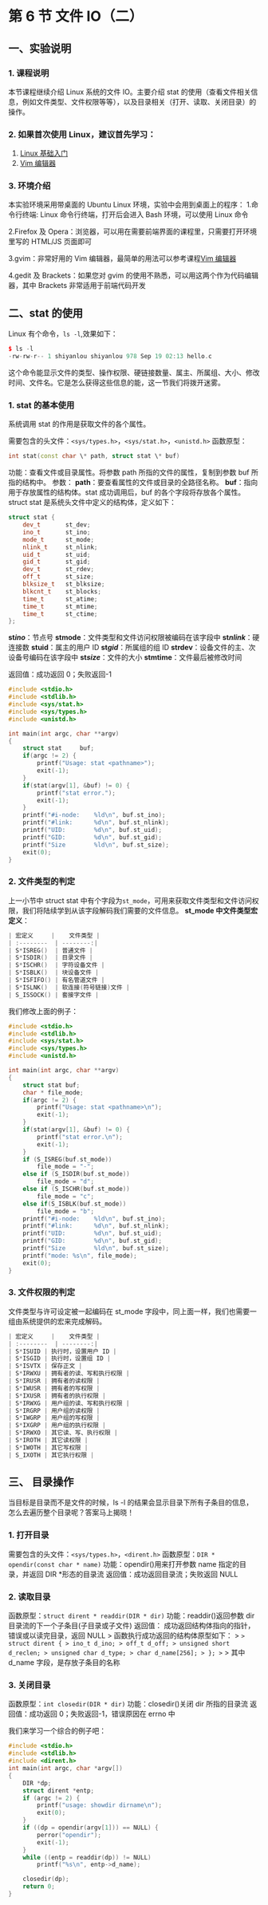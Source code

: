 # 第 6 节 文件 IO（二）

## 一、实验说明

### 1\. 课程说明

本节课程继续介绍 Linux 系统的文件 IO。主要介绍 stat 的使用（查看文件相关信息，例如文件类型、文件权限等等），以及目录相关（打开、读取、关闭目录）的操作。

### 2\. 如果首次使用 Linux，建议首先学习：

1.  [Linux 基础入门](http://www.shiyanlou.com/courses/1)
2.  [Vim 编辑器](http://www.shiyanlou.com/courses/2)

### 3\. 环境介绍

本实验环境采用带桌面的 Ubuntu Linux 环境，实验中会用到桌面上的程序： 1.命令行终端: Linux 命令行终端，打开后会进入 Bash 环境，可以使用 Linux 命令

2.Firefox 及 Opera：浏览器，可以用在需要前端界面的课程里，只需要打开环境里写的 HTML/JS 页面即可

3.gvim：非常好用的 Vim 编辑器，最简单的用法可以参考课程[Vim 编辑器](http://www.shiyanlou.com/courses/2)

4.gedit 及 Brackets：如果您对 gvim 的使用不熟悉，可以用这两个作为代码编辑器，其中 Brackets 非常适用于前端代码开发

## 二、stat 的使用

Linux 有个命令，`ls -l`,效果如下：

```cpp
$ ls -l
-rw-rw-r-- 1 shiyanlou shiyanlou 978 Sep 19 02:13 hello.c 
```

这个命令能显示文件的类型、操作权限、硬链接数量、属主、所属组、大小、修改时间、文件名。它是怎么获得这些信息的能，这一节我们将拨开迷雾。

### 1\. stat 的基本使用

系统调用 stat 的作用是获取文件的各个属性。

需要包含的头文件：`<sys/types.h>`，`<sys/stat.h>`，`<unistd.h>` 函数原型：

```cpp
int stat(const char \* path, struct stat \* buf) 
```

功能：查看文件或目录属性。将参数 path 所指的文件的属性，复制到参数 buf 所指的结构中。 参数： **path**：要查看属性的文件或目录的全路径名称。 **buf**：指向用于存放属性的结构体。stat 成功调用后，buf 的各个字段将存放各个属性。struct stat 是系统头文件中定义的结构体，定义如下：

```cpp
struct stat {
    dev_t       st_dev;
    ino_t       st_ino;
    mode_t      st_mode;
    nlink_t     st_nlink;
    uid_t       st_uid;
    gid_t       st_gid;
    dev_t       st_rdev;
    off_t       st_size;
    blksize_t   st_blksize;
    blkcnt_t    st_blocks;
    time_t      st_atime;
    time_t      st_mtime;
    time_t      st_ctime;
}; 
```

**st*ino***：节点号 **stmode**：文件类型和文件访问权限被编码在该字段中 **st*nlink***：硬连接数 **stuid**：属主的用户 ID **st*gid***：所属组的组 ID **strdev**：设备文件的主、次设备号编码在该字段中 **st*size***：文件的大小 **stmtime**：文件最后被修改时间

返回值：成功返回 0；失败返回-1

```cpp
#include <stdio.h>
#include <stdlib.h>
#include <sys/stat.h>
#include <sys/types.h>
#include <unistd.h>

int main(int argc, char **argv)
{
    struct stat     buf;
    if(argc != 2) { 
        printf("Usage: stat <pathname>"); 
        exit(-1); 
    }
    if(stat(argv[1], &buf) != 0) { 
        printf("stat error."); 
        exit(-1); 
    }
    printf("#i-node:    %ld\n", buf.st_ino);
    printf("#link:      %d\n", buf.st_nlink);
    printf("UID:        %d\n", buf.st_uid);
    printf("GID:        %d\n", buf.st_gid);
    printf("Size        %ld\n", buf.st_size);
    exit(0);
} 
```

### 2\. 文件类型的判定

上一小节中 struct stat 中有个字段为`st_mode`，可用来获取文件类型和文件访问权限，我们将陆续学到从该字段解码我们需要的文件信息。 **st_mode 中文件类型宏定义**：

```cpp
| 宏定义     |    文件类型 |
| :--------  | --------:|
| S*ISREG()  | 普通文件 |
| S*ISDIR()  | 目录文件 |
| S*ISCHR()  | 字符设备文件 |
| S*ISBLK()  | 块设备文件 |
| S*ISFIFO() | 有名管道文件 |
| S*ISLNK()  | 软连接(符号链接)文件 |
| S_ISSOCK() | 套接字文件 |
```

我们修改上面的例子：

```cpp
#include <stdio.h>
#include <stdlib.h>
#include <sys/stat.h>
#include <sys/types.h>
#include <unistd.h>

int main(int argc, char **argv)
{
    struct stat buf;
    char * file_mode;
    if(argc != 2) {
        printf("Usage: stat <pathname>\n"); 
        exit(-1); 
    }
    if(stat(argv[1], &buf) != 0) {
        printf("stat error.\n"); 
        exit(-1); 
    }
    if (S_ISREG(buf.st_mode))
        file_mode = "-";
    else if (S_ISDIR(buf.st_mode))
        file_mode = "d";
    else if (S_ISCHR(buf.st_mode))
        file_mode = "c";
    else if(S_ISBLK(buf.st_mode))
        file_mode = "b";
    printf("#i-node:    %ld\n", buf.st_ino);
    printf("#link:      %d\n", buf.st_nlink);
    printf("UID:        %d\n", buf.st_uid);
    printf("GID:        %d\n", buf.st_gid);
    printf("Size        %ld\n", buf.st_size);
    printf("mode: %s\n", file_mode);
    exit(0);
} 
```

### 3\. 文件权限的判定

文件类型与许可设定被一起编码在 st_mode 字段中，同上面一样，我们也需要一组由系统提供的宏来完成解码。

```cpp
| 宏定义     |    文件类型 |
| :--------  | --------:|
| S*ISUID | 执行时，设置用户 ID |
| S*ISGID | 执行时，设置组 ID |
| S*ISVTX | 保存正文 |
| S*IRWXU | 拥有者的读、写和执行权限 |
| S*IRUSR | 拥有者的读权限 |
| S*IWUSR | 拥有者的写权限 |
| S*IXUSR | 拥有者的执行权限 |
| S*IRWXG | 用户组的读、写和执行权限 |
| S*IRGRP | 用户组的读权限 |
| S*IWGRP | 用户组的写权限 |
| S*IXGRP | 用户组的执行权限 |
| S*IRWXO | 其它读、写、执行权限 |
| S*IROTH | 其它读权限 |
| S*IWOTH | 其它写权限 |
| S_IXOTH | 其它执行权限 |
```

## 三、 目录操作

当目标是目录而不是文件的时候，ls -l 的结果会显示目录下所有子条目的信息，怎么去遍历整个目录呢？答案马上揭晓！

### 1\. 打开目录

需要包含的头文件：`<sys/types.h>`，`<dirent.h>` 函数原型：`DIR * opendir(const char * name)` 功能：opendir()用来打开参数 name 指定的目录，并返回 DIR *形态的目录流 返回值：成功返回目录流；失败返回 NULL

### 2\. 读取目录

函数原型：`struct dirent * readdir(DIR * dir)` 功能：readdir()返回参数 dir 目录流的下一个子条目(子目录或子文件) 返回值： 成功返回结构体指向的指针，错误或以读完目录，返回 NULL > 函数执行成功返回的结构体原型如下： > `> struct dirent { > ino_t d_ino; > off_t d_off; > unsigned short d_reclen; > unsigned char d_type; > char d_name[256]; > }; >` > 其中 d_name 字段，是存放子条目的名称

### 3\. 关闭目录

函数原型：`int closedir(DIR * dir)` 功能：closedir()关闭 dir 所指的目录流 返回值：成功返回 0；失败返回-1，错误原因在 errno 中

我们来学习一个综合的例子吧：

```cpp
#include <stdio.h>
#include <stdlib.h>
#include <dirent.h>
int main(int argc, char *argv[])
{
    DIR *dp;
    struct dirent *entp;
    if (argc != 2) {
        printf("usage: showdir dirname\n");
        exit(0);
    }
    if ((dp = opendir(argv[1])) == NULL) {
        perror("opendir");
        exit(-1);
    }
    while ((entp = readdir(dp)) != NULL)
        printf("%s\n", entp->d_name);

    closedir(dp);
    return 0;
} 
```